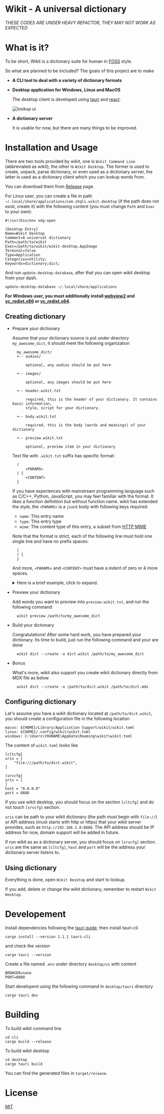 # Wikit - A universal dictionary

*THESE CODES ARE UNDER HEAVY REFACTOR, THEY MAY NOT WORK AS EXPECTED*

# What is it?

To be short, Wikit is a dictionary suite for human in [FOSS](https://en.wikipedia.org/wiki/Free_and_open-source_software) style.

So what are planned to be included? The goals of this project are to make

- **A CLI tool to deal with a variety of dictionary formats**

- **Desktop application for Windows, Linux and MacOS**

    The desktop client is developed using [tauri](https://tauri.studio/en/) and [react](https://reactjs.org/).

    ![lookup ui](./docs/imgs/lookup.jpg "lookup ui")

- **A dictionary server**

    It is usable for now, but there are many things to be improved.

# Installation and Usage

There are two tools provided by wikit, one is `Wikit Command Line` (abbreviated as wikit), the other is `Wikit Desktop`.
The former is used to create, unpack, parse dictionary, or even used as a dictionary server, the
latter is used as a dictionary client which you can lookup words from.

You can download them from [Release](https://github.com/ikey4u/wikit/releases) page.

For Linux user, you can create a file in path `~/.local/share/applications/com.zhqli.wikit.desktop`
(if the path does not exist, create it) with the following content (you must change `Path` and  `Exec` to your own):

    #!/usr/bin/env xdg-open

    [Desktop Entry]
    Name=Wikit Desktop
    Comment=A universal dictionary
    Path=/path/to/wikit
    Exec=/path/to/wikit/wikit-desktop.AppImage 
    Terminal=false
    Type=Application
    Categories=Utility;
    Keywords=dictionary;dict;

And run `update-desktop-database`, after that you can open wikit desktop from your dash.

    update-desktop-database ~/.local/share/applications

**For Windows user, you must additionally install [webview2](https://developer.microsoft.com/en-us/microsoft-edge/webview2/#download-section) and [vc_redist.x86](https://aka.ms/vs/17/release/vc_redist.x86.exe) or [vc_redist.x64](https://aka.ms/vs/17/release/vc_redist.x64.exe).**

## Creating dictionary

- Prepare your dictionary

    Assume that your dictionary source is put under directory `my_awesome_dict`, it should meet the
    following organization

        my_awesome_dict/
        +-- audios/

            optional, any audios should be put here

        +-- images/

            optional, any images should be put here

        +-- header.wikit.txt

            required, this is the header of your dictionary. It contains basic information,
            style, script for your dictionary.

        +-- body.wikit.txt

            required, this is the body (words and meanings) of your dictionary

        +-- preview.wikit.txt

            optional, preview item in your dictionary

    Text file with `.wikit.txt` suffix has specific format:

        (
            <PARAMS>
        ) {
            <CONTENT>
        }

    If you have experiences with mainstream programming language such as C/C++, Python,
    JavaScript, you may feel familiar with the format. It likes a function definition but without
    function name. wikit has extended the style, the `<PARAMS>` is a `json5` body with
    following keys required:

    - `name`: This entry name
    - `type`: This entry type
    - `mime`: The content type of this entry, a subset from [HTTP MIME](https://developer.mozilla.org/en-US/docs/Web/HTTP/Basics_of_HTTP/MIME_types)

    Note that the format is strict, each of the following line must hold one single line and have no prefix
    spaces:

        (
        ) {
        }

    And more, `<PARAMS>` and `<CONTENT>` must have a indent of zero or 4 more spaces.

    <details>

    <summary>Here is a brief example, click to expand.</summary>

    - `header.wikit.txt`

        ```
        (
            "name": "wikit example dictionary",
            "type": "info",
            "mime": "application/toml",
        ) {
            desc = '''
            This is just a wikit example dictionary, nothing more.
            '''

            author = "wikit author"
        }

        (
            "type": "js",
            "name": "script.js",
            "mime": "text/javascript",
        ) {
            // put your js script here
        }


        (
            "type": "css",
            "name": "style.css",
            "mime": "text/css",
        ) {
            /* put you css style here */
        }
        ```

    - `body.wikit.txt`

        ```
        (
            "type": "word",
            "name": "cat",
            "mime": "text/html",
        ) {
            <div class="meaning">
              <h2>cat</h2>
            </div>
        }
        ```

    - `preview.wikit.txt`

        ```
        (
            "type": "word",
            "name": "cat",
            "mime": "text/html",
        ) {
            <div class="meaning">
              <h2>cat</h2>
            </div>
        }
        ```

    A full example can be found at [wikit/examples/dict](https://github.com/ikey4u/wikit/tree/master/examples/dict).

    </details>

- Preview your dictionary

    Add words you want to preview into `preview.wikit.txt`, and run the following command

        wikit preview /path/to/my_awesome_dict

- Build your dictionary

    Congratulations! After some hard work, you have prepared your dictionary. Its time to build,
    just run the following command and your are done

        wikit dict --create -o dict.wikit /path/to/my_awesome_dict

- Bonus

    What's more, wikit also support you create wikit dictionary directly from MDX file as below

        wikit dict --create -o /path/to/dict.wikit /path/to/dict.mdx

## Configuring dictionary

Let's assume you have a wikit dictionary located at `/path/to/dict.wikit`, you should create a
configuration file in the following location

```
macos: ${HOME}/Library/Application Support/wikit/wikit.toml
linux: ${HOME}/.config/wikit/wikit.toml
windows: C:\Users\YOUNAME\AppData\Roaming\wikit\wikit.toml
```

The content of `wikit.toml` looks like

```
[cltcfg]
uris = [
    "file:///path/to/dict.wikit",
]

[srvcfg]
uris = [
]
host = "0.0.0.0"
port = 8888
```

If you use wikit desktop, you should focus on the section `[cltcfg]` and do not touch `[srvcfg]` section.

`uris` can be path to your wikit dictionary (the path must begin with `file://`) or API address (must
starts with http or https) that your wikit server provides, such as `http://192.168.1.8:8888`.
The API address should be IP address for now, domain support will be added in future.

If run wikit as as a dictionary server, you should focus on `[srvcfg]` section.
`uris` are the same as `[cltcfg]`, `host` and `port` will be the address your dictionary server
listens to.

## Using dictionary

Everything is done, open `Wikit Desktop` and start to lookup.

If you add, delete or change the wikit dictionary, remember to restart `Wikit Desktop`.

# Developement

Install dependencies following the [tauri guide](https://tauri.app/v1/guides/getting-started/prerequisites/), then install tauri-cli

    cargo install --version 1.1.1 tauri-cli

and check the version

    cargo tauri --version

Create a file named `.env` under directory `desktop/ui` with content

    BROWSER=none
    PORT=8080

Start developent using the following command in `desktop/tauri` directory

    cargo tauri dev

# Building

To build wikit command line

    cd cli
    cargo build --release

To build wikit desktop

    cd desktop
    cargo tauri build

You can find the generated files in `target/release`.

# License

[MIT](./LICENSE)
